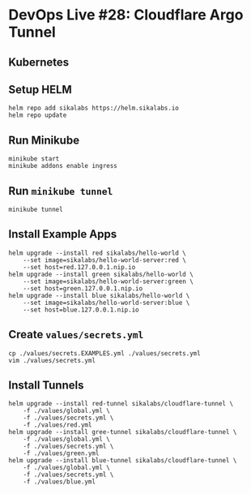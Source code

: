 # DevOps Live #28: Cloudflare Argo Tunnel

## Kubernetes

## Setup HELM

```
helm repo add sikalabs https://helm.sikalabs.io
helm repo update
```

## Run Minikube

```
minikube start
minikube addons enable ingress
```

## Run `minikube tunnel`

```
minikube tunnel
```

## Install Example Apps

```
helm upgrade --install red sikalabs/hello-world \
    --set image=sikalabs/hello-world-server:red \
    --set host=red.127.0.0.1.nip.io
helm upgrade --install green sikalabs/hello-world \
    --set image=sikalabs/hello-world-server:green \
    --set host=green.127.0.0.1.nip.io
helm upgrade --install blue sikalabs/hello-world \
    --set image=sikalabs/hello-world-server:blue \
    --set host=blue.127.0.0.1.nip.io
```

## Create `values/secrets.yml`

```
cp ./values/secrets.EXAMPLES.yml ./values/secrets.yml
vim ./values/secrets.yml
```

## Install Tunnels

```
helm upgrade --install red-tunnel sikalabs/cloudflare-tunnel \
    -f ./values/global.yml \
    -f ./values/secrets.yml \
    -f ./values/red.yml
helm upgrade --install gree-tunnel sikalabs/cloudflare-tunnel \
    -f ./values/global.yml \
    -f ./values/secrets.yml \
    -f ./values/green.yml
helm upgrade --install blue-tunnel sikalabs/cloudflare-tunnel \
    -f ./values/global.yml \
    -f ./values/secrets.yml \
    -f ./values/blue.yml
```
